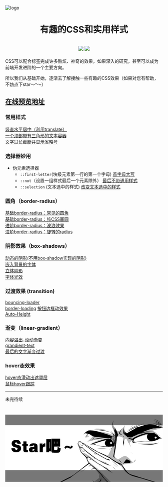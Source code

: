 ![logo](https://webbj97.github.io/Interesting-CSS/image/logo1.png)
<h1 align=center>有趣的CSS和实用样式</h1>

<h2 align=center> 
<img src='https://img.shields.io/badge/1.0.0-InterestCss-brightgreen'/>
<img src='https://img.shields.io/badge/author-bojianJiang-blue'/>  
</h2>

CSS可以配合标签完成许多酷炫、神奇的效果，如果深入的研究，甚至可以成为前端开发进阶的一个主要方向。

所以我们从基础开始，逐渐去了解接触一些有趣的CSS效果（如果对您有帮助，不妨点下star～^～）

## [在线预览地址](https://webbj97.github.io/Interesting-CSS/)


### 常用样式

[竖直水平居中（利用translate）](https://webbj97.github.io/Interesting-CSS/CSS3/normal/transform-centering.html)  
[一个顶部带有三角形的文本容器](https://webbj97.github.io/Interesting-CSS/CSS3/normal/top-triangle.html)  
[文字过长截断并显示省略号](https://webbj97.github.io/Interesting-CSS/CSS3/normal/truncate-text.html)  


### 选择器妙用

* 伪元素选择器
  * `::first-letter`(块级元素第一行的第一个字母)  [首字母大写](https://webbj97.github.io/Interesting-CSS/CSS3/selector/element/first-letter.html)  
  * `::not`（设置一组样式最后一个元素除外） [最后不带通用样式](https://webbj97.github.io/Interesting-CSS/CSS3/selector/element/not.html)  
  * `::selection` (文本选中的样式) [改变文本选中的样式](https://webbj97.github.io/Interesting-CSS/CSS3/selector/element/selection.html)  
 
### 圆角（border-radius）
[基础border-radius：常见的圆角](https://webbj97.github.io/Interesting-CSS/CSS3/radius/radius.html)  
[基础border-radius：纯CSS画圆](https://webbj97.github.io/Interesting-CSS/CSS3/radius/circle.html)  
[进阶border-radius：波浪效果](https://webbj97.github.io/Interesting-CSS/CSS3/radius/radius-wave.html)  
[进阶border-radius：旋转的radius](https://webbj97.github.io/Interesting-CSS/CSS3/radius/radius-rotote.html)  

### 阴影效果（box-shadows）
[动态的阴影(不用box-shadow实现的阴影)](https://webbj97.github.io/Interesting-CSS/CSS3/shadow/dynamic-shadow.html)  
[嵌入背景的字体](https://webbj97.github.io/Interesting-CSS/CSS3/shadow/etched-text.html)  
[立体阴影](https://webbj97.github.io/Interesting-CSS/CSS3/shadow/two.html)  
[字体光效](https://webbj97.github.io/Interesting-CSS/CSS3/shadow/light-effect.html)  

### 过渡效果 (transition)
[bouncing-loader](https://webbj97.github.io/Interesting-CSS/CSS3/animation/loading/bouncing.html)  
[border-loading](https://webbj97.github.io/Interesting-CSS/CSS3/animation/border-animation/index.html) 
[按钮边框动效果](https://webbj97.github.io/Interesting-CSS/CSS3/animation/button-animation/index.html)  
[Auto-Height](https://webbj97.github.io/Interesting-CSS/CSS3/transition/height.html)  

### 渐变（linear-gradient）
[内容溢出-滚动渐变](https://webbj97.github.io/Interesting-CSS/CSS3/linear/overflow-scroll-gradient.html)  
[grandient-text](https://webbj97.github.io/Interesting-CSS/CSS3/linear/grandient-text.html)  
[最后的文字渐变过渡](https://webbj97.github.io/Interesting-CSS/CSS3/linear/truncate-text-multiline.html)  

### hover态效果
[hover态滑动出遮罩层](https://webbj97.github.io/Interesting-CSS/CSS3/hover/model.html)  
[鼠标hover跟踪](https://webbj97.github.io/Interesting-CSS/CSS3/hover/gradient-tracking.html)  

---
未完待续

<h1 align=center>
    <img src="./image/star.png"/>
</h1>
